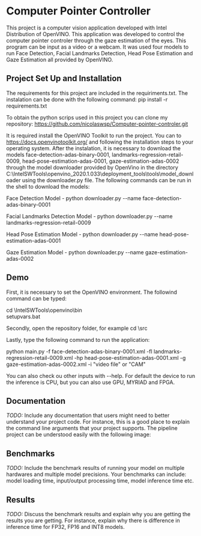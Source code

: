 # Computer Pointer Controller
This project is a computer vision application developed with Intel Distribution of OpenVINO. This application was developed to control the computer pointer controler through the gaze estimation of the eyes. This program can be input as a video or a webcam. It was used four models to run Face Detection, Facial Landmarks Detection, Head Pose Estimation and Gaze Estimation all provided by OpenVINO.

## Project Set Up and Installation
The requirements for this project are included in the requiriments.txt. The instalation can be done with the following command:
pip install -r requirements.txt

To obtain the python scrips used in this project you can clone my repository:
https://github.com/nicolaswsp/Computer-pointer-controler.git

It is required install the OpenVINO Toolkit to run the project. You can to https://docs.openvinotoolkit.org/ and following the installation steps to your operating system. 
After the instalation, it is necessary to download the models face-detection-adas-binary-0001, landmarks-regression-retail-0009, head-pose-estimation-adas-0001, gaze-estimation-adas-0002 through the model downloader provided by OpenVino in the directory C:<OpenVINO-Path>\IntelSWTools\openvino_2020.1.033\deployment_tools\tools\model_downloader using the downloader.py file. The following commands can be run in the shell to download the models:
 
Face Detection Model - python downloader.py --name face-detection-adas-binary-0001

Facial Landmarks Detection Model - python downloader.py --name landmarks-regression-retail-0009

Head Pose Estimation Model - python downloader.py --name head-pose-estimation-adas-0001

Gaze Estimation Model - python downloader.py --name gaze-estimation-adas-0002 
 
## Demo
First, it is necessary to set the OpenVINO environment. The followind command can be typed:

cd <OpenVINO-Path>\IntelSWTools\openvino\bin\
setupvars.bat
 
Secondly, open the repository folder, for example
cd <Project-Repo-Path>\src
  
Lastly, type the following command to run the application:

python main.py -f face-detection-adas-binary-0001.xml -fl landmarks-regression-retail-0009.xml -hp head-pose-estimation-adas-0001.xml -g gaze-estimation-adas-0002.xml -i "video file" or "CAM"

You can also check ou other inputs with --help.
For default the device to run the inference is CPU, but you can also use GPU, MYRIAD and FPGA.


## Documentation
*TODO:* Include any documentation that users might need to better understand your project code. For instance, this is a good place to explain the command line arguments that your project supports.
The pipeline project can be understood easily with the following image:


## Benchmarks
*TODO:* Include the benchmark results of running your model on multiple hardwares and multiple model precisions. Your benchmarks can include: model loading time, input/output processing time, model inference time etc.

## Results
*TODO:* Discuss the benchmark results and explain why you are getting the results you are getting. For instance, explain why there is difference in inference time for FP32, FP16 and INT8 models.

